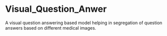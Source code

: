 # Visual_Question_Anwer
A visual question answering based model helping in segregation of  question answers based on different medical images.
